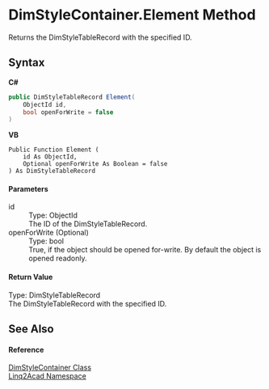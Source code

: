 # DimStyleContainer.Element Method 
 

Returns the DimStyleTableRecord with the specified ID.

## Syntax

**C#**<br />
``` C#
public DimStyleTableRecord Element(
	ObjectId id,
	bool openForWrite = false
)
```

**VB**<br />
``` VB
Public Function Element ( 
	id As ObjectId,
	Optional openForWrite As Boolean = false
) As DimStyleTableRecord
```


#### Parameters
<dl><dt>id</dt><dd>Type: ObjectId<br />The ID of the DimStyleTableRecord.</dd><dt>openForWrite (Optional)</dt><dd>Type: bool<br />True, if the object should be opened for-write. By default the object is opened readonly.</dd></dl>

#### Return Value
Type: DimStyleTableRecord<br />The DimStyleTableRecord with the specified ID.

## See Also


#### Reference
<a href="T_Linq2Acad_DimStyleContainer.md">DimStyleContainer Class</a><br /><a href="N_Linq2Acad.md">Linq2Acad Namespace</a><br />
